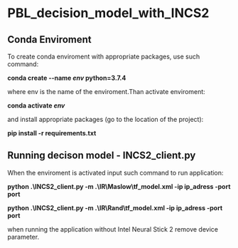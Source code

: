 # PBL_decision_model_with_INCS2

Conda Enviroment
-------------
To create conda enviroment with appropriate packages, use such command:

**conda create --name _env_ python=3.7.4**

where env is the name of the enviroment.Than activate enviroment:

**conda activate _env_**

and install appropriate packages (go to the location of the project):

**pip install -r requirements.txt**


Running decison model - INCS2_client.py
-------------

When the enviroment is activated input such command to run application:

**python .\INCS2_client.py -m .\IR\Maslow\tf_model.xml -ip ip_adress -port port**

**python .\INCS2_client.py -m .\IR\Rand\tf_model.xml -ip ip_adress -port port**

when running the application without Intel Neural Stick 2 remove device parameter.
